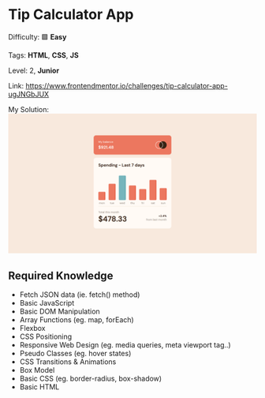 # Tip Calculator App

Difficulty: 🟩 **Easy**

Tags: **HTML**, **CSS**, **JS**

Level: 2, **Junior**

Link: https://www.frontendmentor.io/challenges/tip-calculator-app-ugJNGbJUX

My Solution:
![My Solution](preview.png)

## Required Knowledge
- Fetch JSON data (ie. fetch() method)
- Basic JavaScript
- Basic DOM Manipulation
- Array Functions (eg. map, forEach)
- Flexbox
- CSS Positioning
- Responsive Web Design (eg. media queries, meta viewport tag..)
- Pseudo Classes (eg. hover states)
- CSS Transitions & Animations
- Box Model
- Basic CSS (eg. border-radius, box-shadow)
- Basic HTML
